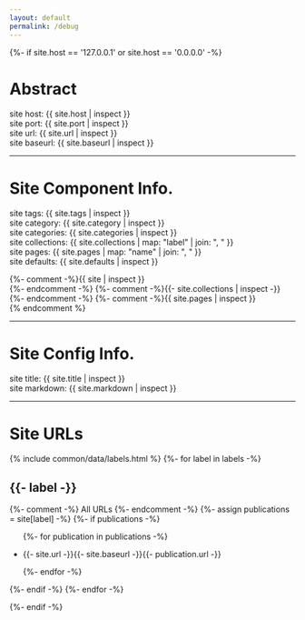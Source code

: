 ```yaml
---
layout: default
permalink: /debug
---
```


{%- if site.host == '127.0.0.1' or site.host == '0.0.0.0' -%}

# Abstract

site host: {{ site.host | inspect }}<br>
site port: {{ site.port | inspect }}<br>
site url: {{ site.url | inspect }}<br>
site baseurl: {{ site.baseurl | inspect }}<br>

---

# Site Component Info.
site tags: {{ site.tags | inspect }}<br>
site category: {{ site.category | inspect }}<br>
site categories: {{ site.categories | inspect }}<br>
site collections: {{ site.collections | map: "label" | join: ", " }}<br>
site pages: {{ site.pages | map: "name" | join: ", " }}<br>
site defaults: {{ site.defaults | inspect }}<br>

{%- comment -%}<!-- 가능하면 보지 말 것 -->{{ site | inspect }}<br>{%- endcomment -%}
{%- comment -%}<!-- 가능하면 보지 말 것 -->{{- site.collections | inspect -}}<br>{%- endcomment -%}
{%- comment -%}<!-- 가능하면 보지 말 것 -->{{ site.pages | inspect }}<br>{% endcomment %}

---

# Site Config Info.
site title: {{ site.title | inspect }}<br>
site markdown: {{ site.markdown | inspect }}<br>

---

# Site URLs
{% include common/data/labels.html %}
{%- for label in labels -%}
    <h2>{{- label -}}</h2>
    {%- comment -%} All URLs {%- endcomment -%}
    {%- assign publications = site[label] -%}
    {%- if publications -%}
        <ul>
        {%- for publication in publications -%}
            <li><p>{{- site.url -}}{{- site.baseurl -}}{{- publication.url -}}</p></li>
        {%- endfor -%}
        </ul>
    {%- endif -%}
{%- endfor -%}

{%- endif -%}
